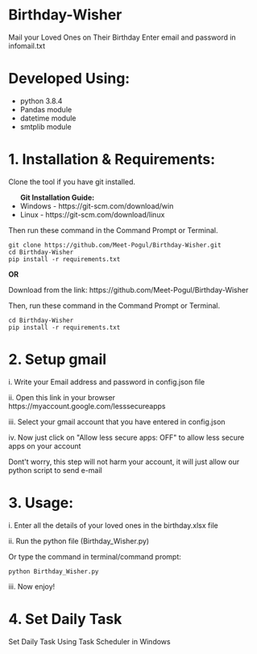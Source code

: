 # Birthday-Wisher
Mail your Loved Ones on Their Birthday
Enter email and password in infomail.txt

# Developed Using:
<ul>
  <li> python 3.8.4 </li>
  <li> Pandas module </li>
  <li> datetime module </li>
  <li> smtplib module </li>
</ul>

# 1. Installation & Requirements:
<p> Clone the tool if you have git installed. </p>
<b> <ul> Git Installation Guide: </b>
  <li>Windows - https://git-scm.com/download/win </li>
  <li>Linux - https://git-scm.com/download/linux </li>
  </ul>
Then run these command in the Command Prompt or Terminal.

```
git clone https://github.com/Meet-Pogul/Birthday-Wisher.git
cd Birthday-Wisher
pip install -r requirements.txt
```
<p> <b>        OR </b> </p>
<p> Download from the link: https://github.com/Meet-Pogul/Birthday-Wisher <p>
Then, run these command in the Command Prompt or Terminal.

```
cd Birthday-Wisher
pip install -r requirements.txt
```

# 2. Setup gmail
<p> i. Write your Email address and  password in config.json file </p>

<p> ii. Open this link in your browser https://myaccount.google.com/lesssecureapps </p>

<p> iii. Select your gmail account that you have entered in config.json </p>

<p> iv. Now just click on "Allow less secure apps: OFF" to allow less secure apps on your account </p>

<p> Dont't worry, this step will not harm your account, it will just allow our python script to send e-mail </p>

# 3. Usage:
<p> i. Enter all the details of your loved ones in the birthday.xlsx file </p>

<p> ii. Run the python file (Birthday_Wisher.py) </p>

<p> Or type the command in terminal/command prompt: </p>

```
python Birthday_Wisher.py
```
<p> iii. Now enjoy! </p>

# 4. Set Daily Task
<p> Set Daily Task Using Task Scheduler in Windows </p>
